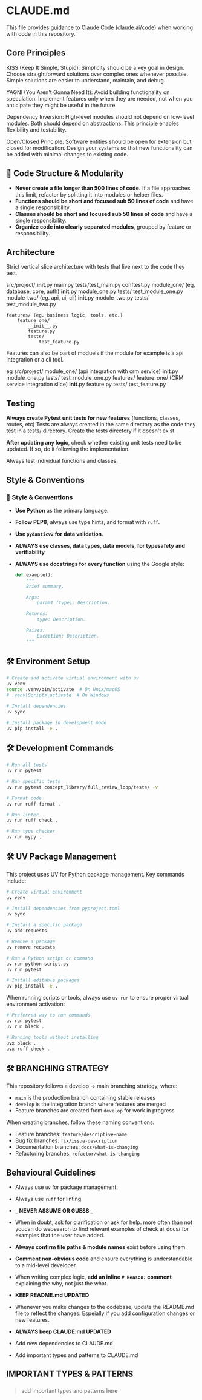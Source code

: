 # CLAUDE.md

This file provides guidance to Claude Code (claude.ai/code) when working with code in this repository.

## Core Principles

KISS (Keep It Simple, Stupid): Simplicity should be a key goal in design. Choose straightforward solutions over complex ones whenever possible. Simple solutions are easier to understand, maintain, and debug.

YAGNI (You Aren't Gonna Need It): Avoid building functionality on speculation. Implement features only when they are needed, not when you anticipate they might be useful in the future.

Dependency Inversion: High-level modules should not depend on low-level modules. Both should depend on abstractions. This principle enables flexibility and testability.

Open/Closed Principle: Software entities should be open for extension but closed for modification. Design your systems so that new functionality can be added with minimal changes to existing code.

## 🧱 Code Structure & Modularity

- **Never create a file longer than 500 lines of code.** If a file approaches this limit, refactor by splitting it into modules or helper files.
- **Functions should be short and focused sub 50 lines of code** and have a single responsibility.
- **Classes should be short and focused sub 50 lines of code** and have a single responsibility.
- **Organize code into clearly separated modules**, grouped by feature or responsibility.

## Architecture

Strict vertical slice architecture with tests that live next to the code they test.

src/project/
**init**.py
main.py
tests/test_main.py
conftest.py
module_one/ (eg. database, core, auth)
**init**.py
module_one.py
tests/
test_module_one.py
module_two/ (eg. api, ui, cli)
**init**.py
module_two.py
tests/
test_module_two.py

    features/ (eg. business logic, tools, etc.)
        feature_one/
            __init__.py
            feature.py
            tests/
                test_feature.py

Features can also be part of moduels if the module for example is a api integration or a cli tool.

eg
src/project/
module_one/ (api integration with crm service)
**init**.py
module_one.py
tests/
test_module_one.py
features/
feature_one/ (CRM service integration slice)
**init**.py
feature.py
tests/
test_feature.py

## Testing

**Always create Pytest unit tests for new features**
(functions, classes, routes, etc)
Tests are always created in the same directory as the code they test in a tests/ directory. Create the tests directory if it doesn't exist.

**After updating any logic**, check whether existing unit tests need to be updated. If so, do it following the implementation.

Always test individual functions and classes.

## Style & Conventions

### 📎 Style & Conventions

- **Use Python** as the primary language.
- **Follow PEP8**, always use type hints, and format with `ruff`.
- **Use `pydanticv2` for data validation**.
- **ALWAYS use classes, data types, data models, for typesafety and verifiability**
- **ALWAYS use docstrings for every function** using the Google style:

  ```python
  def example():
      """
      Brief summary.

      Args:
          param1 (type): Description.

      Returns:
          type: Description.

      Raises:
          Exception: Description.
      """
  ```

## 🛠️ Environment Setup

```bash
# Create and activate virtual environment with uv
uv venv
source .venv/bin/activate  # On Unix/macOS
# .venv\Scripts\activate  # On Windows

# Install dependencies
uv sync

# Install package in development mode
uv pip install -e .
```

## 🛠️ Development Commands

```bash
# Run all tests
uv run pytest

# Run specific tests
uv run pytest concept_library/full_review_loop/tests/ -v

# Format code
uv run ruff format .

# Run linter
uv run ruff check .

# Run type checker
uv run mypy .
```

## 🛠️ UV Package Management

This project uses UV for Python package management. Key commands include:

```bash
# Create virtual environment
uv venv

# Install dependencies from pyproject.toml
uv sync

# Install a specific package
uv add requests

# Remove a package
uv remove requests

# Run a Python script or command
uv run python script.py
uv run pytest

# Install editable packages
uv pip install -e .
```

When running scripts or tools, always use `uv run` to ensure proper virtual environment activation:

```bash
# Preferred way to run commands
uv run pytest
uv run black .

# Running tools without installing
uvx black .
uvx ruff check .
```

## 🛠️ BRANCHING STRATEGY

This repository follows a develop → main branching strategy, where:

- `main` is the production branch containing stable releases
- `develop` is the integration branch where features are merged
- Feature branches are created from `develop` for work in progress

When creating branches, follow these naming conventions:

- Feature branches: `feature/descriptive-name`
- Bug fix branches: `fix/issue-description`
- Documentation branches: `docs/what-is-changing`
- Refactoring branches: `refactor/what-is-changing`

## Behavioural Guidelines

- Always use `uv` for package management.
- Always use `ruff` for linting.

- **_ NEVER ASSUME OR GUESS _**
- When in doubt, ask for clarification or ask for help. more often than not youcan do websearch to find relevant examples of check ai_docs/ for examples that the user have added.

- **Always confirm file paths & module names** exist before using them.

- **Comment non-obvious code** and ensure everything is understandable to a mid-level developer.
- When writing complex logic, **add an inline `# Reason:` comment** explaining the why, not just the what.

- **KEEP README.md UPDATED**
- Whenever you make changes to the codebase, update the README.md file to reflect the changes. Espeially if you add configuration changes or new features.

- **ALWAYS keep CLAUDE.md UPDATED**
- Add new dependencies to CLAUDE.md
- Add important types and patterns to CLAUDE.md

## IMPORTANT TYPES & PATTERNS

###

> add important types and patterns here

